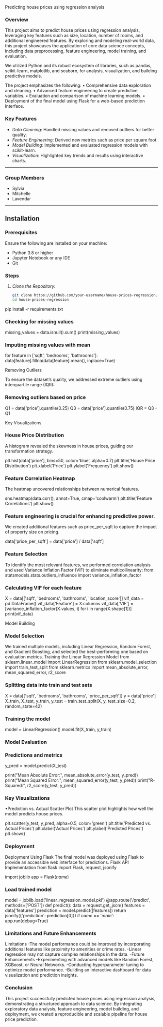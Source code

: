 Predicting house prices using regression analysis
### Overview
This project aims to predict house prices using regression analysis, leveraging key features such as size, location, number of rooms, and additional engineered features. By exploring and modeling real-world data, this project showcases the application of core data science concepts, including data preprocessing, feature engineering, model training, and evaluation.

We utilized Python and its robust ecosystem of libraries, such as pandas, scikit-learn, matplotlib, and seaborn, for analysis, visualization, and building predictive models.

The project emphasizes the following:
	•	Comprehensive data exploration and cleaning.
	•	Advanced feature engineering to create predictive variables.
	•	Evaluation and comparison of machine learning models.
	•	Deployment of the final model using Flask for a web-based prediction interface.

### Key Features
- *Data Cleaning*: Handled missing values and removed outliers for better quality.
- *Feature Engineering*: Derived new metrics such as price per square foot.
- *Model Building*: Implemented and evaluated regression models with scikit-learn.
- *Visualization*: Highlighted key trends and results using interactive charts.

---

### Group Members
- Sylvia
- Mitchelle
- Lavendar

---

## Installation

### Prerequisites
Ensure the following are installed on your machine:
- Python 3.8 or higher
- Jupyter Notebook or any IDE
- Git

### Steps
1. *Clone the Repository*:
   ```bash
   git clone https://github.com/your-username/house-prices-regression.git
   cd house-prices-regression
pip install -r requirements.txt
### Checking for missing values
missing_values = data.isnull().sum()
print(missing_values)

### Imputing missing values with mean
for feature in ['sqft', 'bedrooms', 'bathrooms']:
    data[feature].fillna(data[feature].mean(), inplace=True)

Removing Outliers

To ensure the dataset’s quality, we addressed extreme outliers using interquartile range (IQR):

### Removing outliers based on price
Q1 = data['price'].quantile(0.25)
Q3 = data['price'].quantile(0.75)
IQR = Q3 - Q1

Key Visualizations
### House Price Distribution
A histogram revealed the skewness in house prices, guiding our transformation strategy.

plt.hist(data['price'], bins=50, color='blue', alpha=0.7)
plt.title('House Price Distribution')
plt.xlabel('Price')
plt.ylabel('Frequency')
plt.show()

### Feature Correlation Heatmap
The heatmap uncovered relationships between numerical features.

sns.heatmap(data.corr(), annot=True, cmap='coolwarm')
plt.title('Feature Correlations')
plt.show()

### Feature engineering is crucial for enhancing predictive power.
We created additional features such as price_per_sqft to capture the impact of property size on pricing.

data['price_per_sqft'] = data['price'] / data['sqft']

### Feature Selection
To identify the most relevant features, we performed correlation analysis and used Variance Inflation Factor (VIF) to eliminate multicollinearity:
from statsmodels.stats.outliers_influence import variance_inflation_factor

### Calculating VIF for each feature
X = data[['sqft', 'bedrooms', 'bathrooms', 'location_score']]
vif_data = pd.DataFrame()
vif_data['Feature'] = X.columns
vif_data['VIF'] = [variance_inflation_factor(X.values, i) for i in range(X.shape[1])]
print(vif_data)

 Model Building

### Model Selection
We trained multiple models, including Linear Regression, Random Forest, and Gradient Boosting, and selected the best-performing one based on evaluation metrics.
Training the Linear Regression Model
from sklearn.linear_model import LinearRegression
from sklearn.model_selection import train_test_split
from sklearn.metrics import mean_absolute_error, mean_squared_error, r2_score

### Splitting data into train and test sets
X = data[['sqft', 'bedrooms', 'bathrooms', 'price_per_sqft']]
y = data['price']
X_train, X_test, y_train, y_test = train_test_split(X, y, test_size=0.2, random_state=42)

### Training the model
model = LinearRegression()
model.fit(X_train, y_train)

### Model Evaluation

### Predictions and metrics
y_pred = model.predict(X_test)

print("Mean Absolute Error:", mean_absolute_error(y_test, y_pred))
print("Mean Squared Error:", mean_squared_error(y_test, y_pred))
print("R-Squared:", r2_score(y_test, y_pred))

### Key Visualizations
•Prediction vs. Actual Scatter Plot
This scatter plot highlights how well the model predicts house prices.

plt.scatter(y_test, y_pred, alpha=0.5, color='green')
plt.title('Predicted vs. Actual Prices')
plt.xlabel('Actual Prices')
plt.ylabel('Predicted Prices')
plt.show()

### Deployment
Deployment Using Flask
The final model was deployed using Flask to provide an accessible web interface for predictions.
Flask API Implementation
from flask import Flask, request, jsonify

import joblib
app = Flask(_name_)

### Load trained model
model = joblib.load('linear_regression_model.pkl')
@app.route('/predict', methods=['POST'])
def predict():
    data = request.get_json()
    features = data['features']
    prediction = model.predict([features])
    return jsonify({'prediction': prediction[0]})
if _name_ == '_main_':
    app.run(debug=True)

### Limitations and Future Enhancements
Limitations
-The model performance could be improved by incorporating additional features like proximity to amenities or crime rates.
-Linear regression may not capture complex relationships in the data.
-Future Enhancements
-Experimenting with advanced models like Random Forest, XGBoost, or Neural Networks.
-Conducting hyperparameter tuning to optimize model performance.
-Building an interactive dashboard for data visualization and prediction insights.

### Conclusion
This project successfully predicted house prices using regression analysis, demonstrating a structured approach to data science. By integrating exploratory data analysis, feature engineering, model building, and deployment, we created a reproducible and scalable pipeline for house price prediction.


